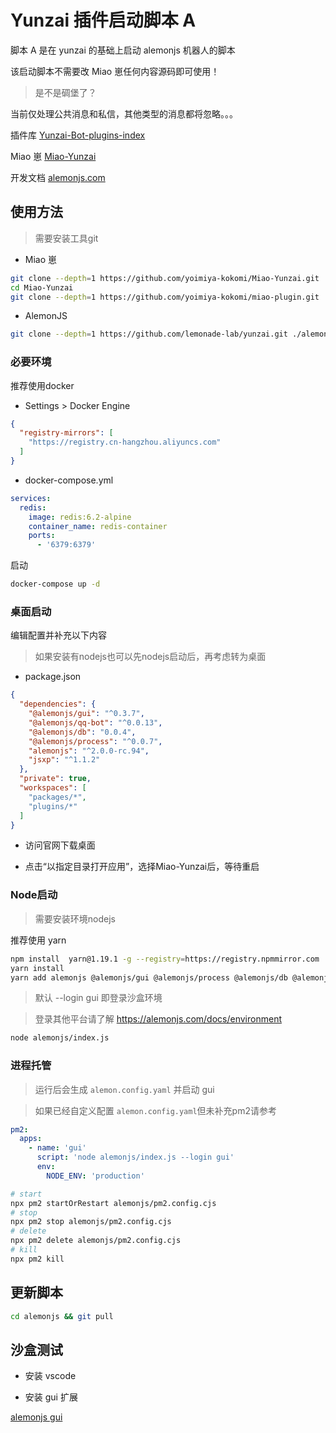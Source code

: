 # Yunzai 插件启动脚本 A

脚本 A 是在 yunzai 的基础上启动 alemonjs 机器人的脚本

该启动脚本不需要改 Miao 崽任何内容源码即可使用！

> 是不是碉堡了？

当前仅处理公共消息和私信，其他类型的消息都将忽略。。。

插件库 [Yunzai-Bot-plugins-index](https://github.com/yhArcadia/Yunzai-Bot-plugins-index)

Miao 崽 [Miao-Yunzai](https://github.com/yoimiya-kokomi/Miao-Yunzai)

开发文档 [alemonjs.com](https://alemonjs.com)


## 使用方法

> 需要安装工具git

- Miao 崽

```sh
git clone --depth=1 https://github.com/yoimiya-kokomi/Miao-Yunzai.git 
cd Miao-Yunzai
git clone --depth=1 https://github.com/yoimiya-kokomi/miao-plugin.git ./plugins/miao-plugin/
```

- AlemonJS 

```sh
git clone --depth=1 https://github.com/lemonade-lab/yunzai.git ./alemonjs
```

### 必要环境

推荐使用docker

- Settings > Docker Engine

```json
{
  "registry-mirrors": [
    "https://registry.cn-hangzhou.aliyuncs.com"
  ]
}
```

- docker-compose.yml

```yaml
services:
  redis:
    image: redis:6.2-alpine
    container_name: redis-container
    ports:
      - '6379:6379'
```

启动

```sh
docker-compose up -d
```



### 桌面启动

编辑配置并补充以下内容

> 如果安装有nodejs也可以先nodejs启动后，再考虑转为桌面

- package.json

```json
{
  "dependencies": {
    "@alemonjs/gui": "^0.3.7",
    "@alemonjs/qq-bot": "^0.0.13",
    "@alemonjs/db": "0.0.4",
    "@alemonjs/process": "^0.0.7",
    "alemonjs": "^2.0.0-rc.94",
    "jsxp": "^1.1.2"
  },
  "private": true,
  "workspaces": [
    "packages/*",
    "plugins/*"
  ]
}
```

- 访问官网下载桌面

- 点击“以指定目录打开应用”，选择Miao-Yunzai后，等待重启

### Node启动

> 需要安装环境nodejs

推荐使用 yarn

```sh
npm install  yarn@1.19.1 -g --registry=https://registry.npmmirror.com
yarn install
yarn add alemonjs @alemonjs/gui @alemonjs/process @alemonjs/db @alemonjs/qq-bot jsxp -D
```

> 默认 --login gui 即登录沙盒环境

> 登录其他平台请了解 https://alemonjs.com/docs/environment

```sh
node alemonjs/index.js
```

### 进程托管

> 运行后会生成 `alemon.config.yaml` 并启动 gui

> 如果已经自定义配置 `alemon.config.yaml`但未补充pm2请参考

```yaml
pm2:
  apps:
    - name: 'gui'
      script: 'node alemonjs/index.js --login gui'
      env:
        NODE_ENV: 'production'
```

```sh
# start
npx pm2 startOrRestart alemonjs/pm2.config.cjs
# stop
npx pm2 stop alemonjs/pm2.config.cjs
# delete
npx pm2 delete alemonjs/pm2.config.cjs
# kill
npx pm2 kill
```

## 更新脚本

```sh
cd alemonjs && git pull
```

## 沙盒测试

- 安装 vscode

- 安装 gui 扩展

[alemonjs gui](https://marketplace.visualstudio.com/items?itemName=lemonade-x.alemonjs-gui)
